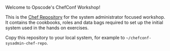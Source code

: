 Welcome to Opscode's ChefConf Workshop!

This is the [Chef Repository](http://wiki.opscode.com/display/chef/Chef+Repository) for the system administrator focused workshop. It contains the cookbooks, roles and data bags required to set up the initial system used in the hands on exercises.

Copy this repository to your local system, for example to
`~/chefconf-sysadmin-chef-repo`.
